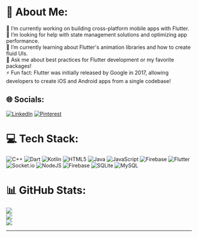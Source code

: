 # 💫 About Me:
🔭 I’m currently working on building cross-platform mobile apps with Flutter.<br>🤝 I’m looking for help with state management solutions and optimizing app performance.<br>🌱 I’m currently learning about Flutter's animation libraries and how to create fluid UIs.<br>💬 Ask me about best practices for Flutter development or my favorite packages!<br>⚡ Fun fact: Flutter was initially released by Google in 2017, allowing developers to create iOS and Android apps from a single codebase!


## 🌐 Socials:
[![LinkedIn](https://img.shields.io/badge/LinkedIn-%230077B5.svg?logo=linkedin&logoColor=white)](https://linkedin.com/in/umarprivit) [![Pinterest](https://img.shields.io/badge/Pinterest-%23E60023.svg?logo=Pinterest&logoColor=white)](https://pinterest.com/umarprivit) 

# 💻 Tech Stack:
![C++](https://img.shields.io/badge/c++-%2300599C.svg?style=for-the-badge&logo=c%2B%2B&logoColor=white) ![Dart](https://img.shields.io/badge/dart-%230175C2.svg?style=for-the-badge&logo=dart&logoColor=white) ![Kotlin](https://img.shields.io/badge/kotlin-%237F52FF.svg?style=for-the-badge&logo=kotlin&logoColor=white) ![HTML5](https://img.shields.io/badge/html5-%23E34F26.svg?style=for-the-badge&logo=html5&logoColor=white) ![Java](https://img.shields.io/badge/java-%23ED8B00.svg?style=for-the-badge&logo=openjdk&logoColor=white) ![JavaScript](https://img.shields.io/badge/javascript-%23323330.svg?style=for-the-badge&logo=javascript&logoColor=%23F7DF1E) ![Firebase](https://img.shields.io/badge/firebase-%23039BE5.svg?style=for-the-badge&logo=firebase) ![Flutter](https://img.shields.io/badge/Flutter-%2302569B.svg?style=for-the-badge&logo=Flutter&logoColor=white) ![Socket.io](https://img.shields.io/badge/Socket.io-black?style=for-the-badge&logo=socket.io&badgeColor=010101) ![NodeJS](https://img.shields.io/badge/node.js-6DA55F?style=for-the-badge&logo=node.js&logoColor=white) ![Firebase](https://img.shields.io/badge/firebase-a08021?style=for-the-badge&logo=firebase&logoColor=ffcd34) ![SQLite](https://img.shields.io/badge/sqlite-%2307405e.svg?style=for-the-badge&logo=sqlite&logoColor=white) ![MySQL](https://img.shields.io/badge/mysql-4479A1.svg?style=for-the-badge&logo=mysql&logoColor=white)
# 📊 GitHub Stats:
![](https://github-readme-stats.vercel.app/api?username=umarprivit&theme=dark&hide_border=false&include_all_commits=true&count_private=true)<br/>
![](https://github-readme-streak-stats.herokuapp.com/?user=umarprivit&theme=dark&hide_border=false)<br/>
![](https://github-readme-stats.vercel.app/api/top-langs/?username=umarprivit&theme=dark&hide_border=false&include_all_commits=true&count_private=true&layout=compact)




---

